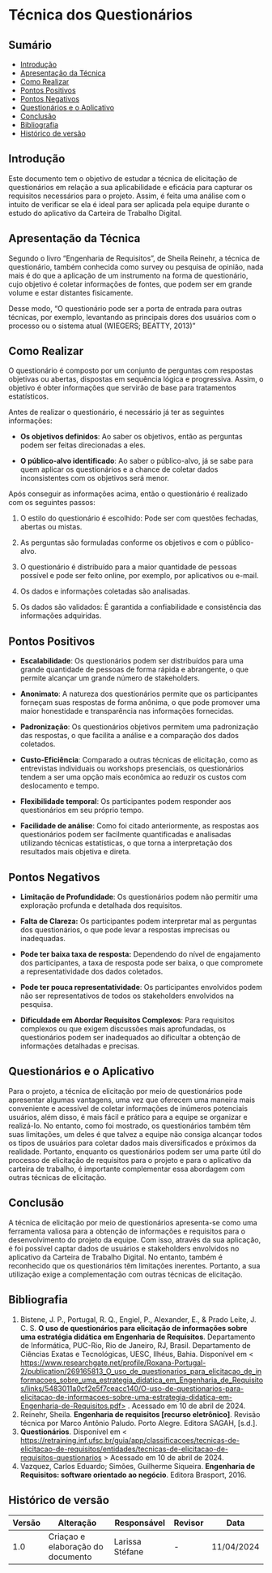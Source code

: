# Técnica dos Questionários

## Sumário
* [Introdução](#Introdução)
* [Apresentação da Técnica](#Apresentação-da-Técnica)
* [Como Realizar](#Como-Realizar)
* [Pontos Positivos](#Pontos-Positivos)
* [Pontos Negativos](#Pontos-Negativos)
* [Questionários e o Aplicativo](#Questionários-e-o-Aplicativo)
* [Conclusão](#Conclusão)
* [Bibliografia](#Bibliografia)
* [Histórico de versão](#Histórico-de-versão)


## Introdução

Este documento tem o objetivo de estudar a técnica de elicitação de questionários em relação a sua aplicabilidade e eficácia para capturar os requisitos necessários para o projeto. Assim, é feita uma análise com o intuito de verificar se ela é ideal para ser aplicada pela equipe durante o estudo do aplicativo da Carteira de Trabalho Digital.

## Apresentação da Técnica

Segundo o livro “Engenharia de Requisitos”, de Sheila Reinehr, a técnica de questionário, também conhecida como survey ou pesquisa de opinião, nada mais é do que a aplicação de um instrumento na forma de questionário, cujo objetivo é coletar informações de fontes, que podem ser em grande volume e estar distantes fisicamente.

Desse modo, “O questionário pode ser a porta de entrada para outras técnicas, por exemplo, levantando as principais dores dos usuários com o processo ou o sistema atual (WIEGERS; BEATTY, 2013)”


## Como Realizar

O questionário é composto por um conjunto de perguntas com respostas objetivas ou abertas, dispostas em sequência lógica e progressiva. Assim, o objetivo é obter informações que servirão de base para tratamentos estatísticos.

Antes de realizar o questionário, é necessário já ter as seguintes informações:

- **Os objetivos definidos**: Ao saber os objetivos, então as perguntas podem ser feitas direcionadas a eles.

- **O público-alvo identificado**: Ao saber o público-alvo, já se sabe para quem aplicar os questionários e a chance de coletar dados inconsistentes com os objetivos será menor.

Após conseguir as informações acima, então o questionário é realizado com os seguintes passos:

1. O estilo do questionário é escolhido: Pode ser com questões fechadas, abertas ou mistas.

2. As perguntas são formuladas conforme os objetivos e com o público-alvo.
3. O questionário é distribuído para a maior quantidade de pessoas possível e pode ser feito online, por exemplo, por aplicativos ou e-mail.

4. Os dados e informações coletadas são analisadas.

5. Os dados são validados: É garantida a confiabilidade e consistência das informações adquiridas.


## Pontos Positivos

- **Escalabilidade**: Os questionários podem ser distribuídos para uma grande quantidade de pessoas de forma rápida e abrangente, o que permite alcançar um grande número de stakeholders.

- **Anonimato**: A natureza dos questionários permite que os participantes forneçam suas respostas de forma anônima, o que pode promover uma maior honestidade e transparência nas informações fornecidas.

- **Padronização**: Os questionários objetivos permitem uma padronização das respostas, o que facilita a análise e a comparação dos dados coletados.

- **Custo-Eficiência**: Comparado a outras técnicas de elicitação, como as entrevistas individuais ou workshops presenciais, os questionários tendem a ser uma opção mais econômica ao reduzir os custos com deslocamento e tempo.

- **Flexibilidade temporal**: Os participantes podem responder aos questionários em seu próprio tempo.

- **Facilidade de análise**: Como foi citado anteriormente, as respostas aos questionários podem ser facilmente quantificadas e analisadas utilizando técnicas estatísticas, o que torna a interpretação dos resultados mais objetiva e direta.

## Pontos Negativos

- **Limitação de Profundidade**: Os questionários podem não permitir uma exploração profunda e detalhada dos requisitos.

- **Falta de Clareza:** Os participantes podem interpretar mal as perguntas dos questionários, o que pode levar a respostas imprecisas ou inadequadas.

- **Pode ter baixa taxa de resposta:** Dependendo do nível de engajamento dos participantes, a taxa de resposta pode ser baixa, o que compromete a representatividade dos dados coletados.

- **Pode ter pouca representatividade**: Os participantes envolvidos podem não ser representativos de todos os stakeholders envolvidos na pesquisa.

- **Dificuldade em Abordar Requisitos Complexos**: Para requisitos complexos ou que exigem discussões mais aprofundadas, os questionários podem ser inadequados ao dificultar a obtenção de informações detalhadas e precisas.


## Questionários e o Aplicativo

Para o projeto, a técnica de elicitação por meio de questionários pode apresentar algumas vantagens, uma vez que oferecem uma maneira mais conveniente e acessível de coletar informações de inúmeros potenciais usuários, além disso, é mais fácil e prático para a equipe se organizar e realizá-lo. 
No entanto, como foi mostrado, os questionários também têm suas limitações, um deles é que talvez a equipe não consiga alcançar todos os tipos de usuários para coletar dados mais diversificados e próximos da realidade.
Portanto, enquanto os questionários podem ser uma parte útil do processo de elicitação de requisitos para o projeto e para o aplicativo da carteira de trabalho, é importante complementar essa abordagem com outras técnicas de elicitação.

## Conclusão

A técnica de elicitação por meio de questionários apresenta-se como uma ferramenta valiosa para a obtenção de informações e requisitos para o desenvolvimento do projeto da equipe. Com isso, através da sua aplicação, é foi possível captar dados de usuários e stakeholders envolvidos no aplicativo da Carteira de Trabalho Digital. No entanto, também é reconhecido que os questionários têm limitações inerentes. Portanto, a sua utilização exige a complementação com outras técnicas de elicitação. 


## Bibliografia

  1. Bistene, J. P., Portugal, R. Q., Engiel, P., Alexander, E., & Prado Leite, J. C. S. **O uso de questionários para elicitação de informações sobre uma estratégia didática em Engenharia de Requisitos**. Departamento de Informática, PUC-Rio, Rio de Janeiro, RJ, Brasil. Departamento de Ciências Exatas e Tecnológicas, UESC, Ilhéus, Bahia. Disponível em < https://www.researchgate.net/profile/Roxana-Portugal-2/publication/269165813_O_uso_de_questionarios_para_elicitacao_de_informacoes_sobre_uma_estrategia_didatica_em_Engenharia_de_Requisitos/links/5483011a0cf2e5f7ceacc140/O-uso-de-questionarios-para-elicitacao-de-informacoes-sobre-uma-estrategia-didatica-em-Engenharia-de-Requisitos.pdf> . Acessado em 10 de abril de 2024.
  2. Reinehr, Sheila. **Engenharia de requisitos [recurso eletrônico]**. Revisão técnica por Marco Antônio Paludo. Porto Alegre. Editora SAGAH, [s.d.].
  3. **Questionários**. Disponível em < https://retraining.inf.ufsc.br/guia/app/classificacoes/tecnicas-de-elicitacao-de-requisitos/entidades/tecnicas-de-elicitacao-de-requisitos-questionarios > Acessado em 10 de abril de 2024.
  4. Vazquez, Carlos Eduardo; Simões, Guilherme Siqueira. **Engenharia de Requisitos: software orientado ao negócio**. Editora Brasport, 2016.
## Histórico de versão

| Versão | Alteração | Responsável | Revisor | Data |
| - | - | - | - | - |
| 1.0 | Criaçao e elaboração do documento | Larissa Stéfane | - | 11/04/2024 |

